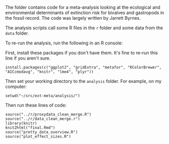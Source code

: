 The folder contains code for a meta-analysis looking at the ecological and 
environmental determinants of extinction risk for bivalves and gastropods in
the fossil record. The code was largely written by Jarrett Byrnes.

The analysis scripts call some R files in the `r` folder and some data from the
`data` folder.

To re-run the analysis, run the following in an R console:

First, install these packages if you don't have them. It's fine to re-run this 
line if you aren't sure.

    install.packages(c("ggplot2", "gridExtra", "metafor", "RColorBrewer", "AICcmodavg", "knitr", "lme4", "plyr"))

Then set your working directory to the `analysis` folder.
For example, on my computer:

    setwd("~/src/ext-meta/analysis/")

Then run these lines of code:

    source("../r/proxydata_clean_merge.R")
    source("../r/data_clean_merge.r")
    library(knitr)
    knit2html("final.Rmd")
    source("pretty_data_overview.R")
    source("plot_effect_sizes.R")

